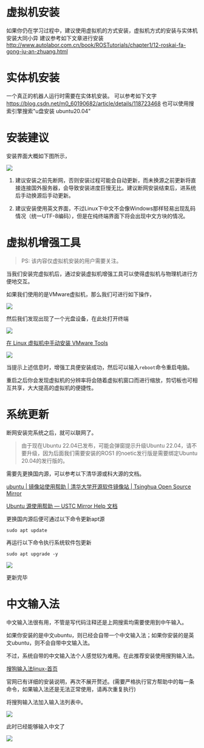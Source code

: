 # 虚拟机安装

如果你仍在学习过程中，建议使用虚拟机的方式安装，虚拟机方式的安装与实体机安装大同小异
建议参考如下文章进行安装
http://www.autolabor.com.cn/book/ROSTutorials/chapter1/12-roskai-fa-gong-ju-an-zhuang.html

# 实体机安装

一个真正的机器人运行时需要在实体机安装。
可以参考如下文字
https://blog.csdn.net/m0_60190682/article/details/118723468
也可以使用搜索引擎搜索"u盘安装 ubuntu20.04"



# 安装建议

安装界面大概如下图所示，

![](Ubuntu%2020.04的安装与配置/2022-09-18-03-23-50-image.png)





1. 建议安装之前先断网，否则安装过程可能会自动更新，而未换源之前更新将直接连接国外服务器，会导致安装进度巨慢无比。建议断网安装结束后，进系统后手动换源后手动更新。

2. 建议安装使用英文界面，不过Linux下中文不会像Windows那样轻易出现乱码情况（统一UTF-8编码），但是在纯终端界面下将会出现中文方块的情况。



# 虚拟机增强工具

> PS: 该内容仅虚拟机安装的用户需要关注。

当我们安装完虚拟机后，通过安装虚拟机增强工具可以使得虚拟机与物理机进行方便地交互。

如果我们使用的是VMware虚拟机，那么我们可进行如下操作，

![](Ubuntu%2020.04的安装与配置/2022-09-18-03-37-06-image.png)

然后我们发现出现了一个光盘设备，在此处打开终端

![](Ubuntu%2020.04的安装与配置/2022-09-18-03-38-23-image.png)

[在 Linux 虚拟机中手动安装 VMware Tools](https://docs.vmware.com/cn/VMware-Workstation-Pro/16.0/com.vmware.ws.using.doc/GUID-08BB9465-D40A-4E16-9E15-8C016CC8166F.html)

![](Ubuntu%2020.04的安装与配置/2022-09-18-03-46-22-image.png)

当提示上述信息时，增强工具便安装成功，然后可以输入`reboot`命令重启电脑。

重启之后你会发现虚拟机的分辨率将会随着虚拟机窗口而进行缩放，剪切板也可相互共享，大大提高的虚拟机的便捷性。

# 系统更新

断网安装完系统之后，就可以联网了。

> 由于现在Ubuntu 22.04已发布，可能会弹窗提示升级Ubuntu 22.04，请不要升级，因为后面我们需要安装的ROS1 的noetic发行版是需要绑定Ubuntu 20.04的发行版的。

需要先更换国内源，可以参考以下清华源或科大源的文档。

[ubuntu | 镜像站使用帮助 | 清华大学开源软件镜像站 | Tsinghua Open Source Mirror](https://mirrors.tuna.tsinghua.edu.cn/help/ubuntu/)

[Ubuntu 源使用帮助 &mdash; USTC Mirror Help 文档](https://mirrors.ustc.edu.cn/help/ubuntu.html)



更换国内源后便可通过以下命令更新apt源

```shell
sudo apt update
```

再运行以下命令执行系统软件包更新

```shell
sudo apt upgrade -y
```

![](Ubuntu%2020.04的安装与配置/2022-09-18-03-55-00-image.png)

更新完毕

# 中文输入法

中文输入法很有用，不管是写代码注释还是上网搜索均需要使用到中午输入。

如果你安装的是中文ubuntu，则已经会自带一个中文输入法；如果你安装的是英文ubuntu，则不会自带中文输入法。

不过，系统自带的中文输入法个人感觉较为难用。在此推荐安装使用搜狗输入法。

[搜狗输入法linux-首页](https://shurufa.sogou.com/linux)

官网已有详细的安装说明，再次不展开赘述。(需要严格执行官方帮助中的每一条命令，如果输入法还是无法正常使用，请再次重复执行)

将搜狗输入法加入输入法列表中。

![](Ubuntu%2020.04的安装与配置/2022-09-18-04-05-49-image.png)

此时已经能够输入中文了

![](Ubuntu%2020.04的安装与配置/2022-09-18-04-14-18-image.png)